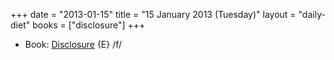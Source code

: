 +++
date = "2013-01-15"
title = "15 January 2013 (Tuesday)"
layout = "daily-diet"
books = ["disclosure"]
+++


* Book: [Disclosure](/books/disclosure) {E} /f/